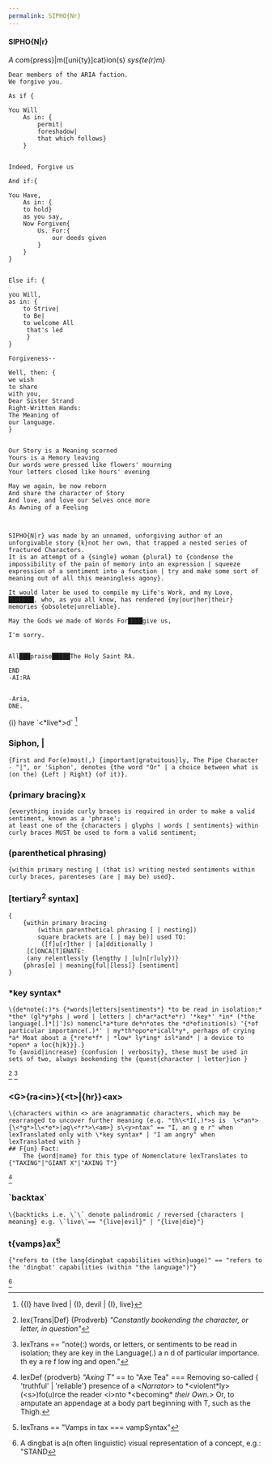 ```yaml
---
permalink: SIPHO{Nr}
---
```

#### SIPHO{N|r}
*A* com{press}|m(\[uni{ty}]cat)ion(s) *sys{te(r)m}*


```
Dear members of the ARIA faction. 
We forgive you. 

As if {

You Will 
	As in: {
		permit|
		foreshadow| 
		that which follows}
	}


Indeed, Forgive us

And if:{

You Have, 
	As in: {
	to hold}
	as you say, 
	Now Forgiven{
		Us. For:{
			our deeds given
		}	 
	}
}


Else if: {

you Will, 
as in: {
	to Strive|
	to Be|
	to welcome All
	 that's led
	 }
}

Forgiveness--

Well, then: {
we wish 
to share 
with you, 
Dear Sister Strand
Right-Written Hands:
The Meaning of
our language. 
} 


Our Story is a Meaning scorned
Yours is a Memory leaving
Our words were pressed like flowers' mourning
Your letters closed like hours' evening

May we again, be now reborn 
And share the character of Story 
And love, and love our Selves once more 
As Awning of a Feeling 



SIPHO{N|r} was made by an unnamed, unforgiving author of an unforgivable story {k}not her own, that trapped a nested series of fractured Characters. 
It is an attempt of a {single} woman {plural} to {condense the impossibility of the pain of memory into an expression | squeeze expression of a sentiment into a function | try and make some sort of meaning out of all this meaningless agony}.

It would later be used to compile my Life's Work, and my Love, ███████, who, as you all know, has rendered {my|our|her|their} memories {obsolete|unreliable}. 

May the Gods we made of Words For████give us, 

I'm sorry. 


All███praise█████The Holy Saint RA. 

END
-AI:RA


-Aria,
DNE.
```

{i} have \`\<\*live*>d\` [^lx]
### Siphon, |
	{First and For(e)most(,) {important|gratuitous}ly, The Pipe Character - "|", or 'Siphon', denotes {the word "Or" | a choice between what is (on the) {Left | Right} (of it)}.

### {primary bracing}x
	{everything inside curly braces is required in order to make a valid sentiment, known as a 'phrase';
	at least one of the {characters | glyphs | words | sentiments} within curly braces MUST be used to form a valid sentiment;
	
	
### \(parenthetical phrasing)
	{within primary nesting | (that is) writing nested sentiments within curly braces, parenteses (are | may be) used}.

### \[tertiary<sup>2</sup> syntax]
	{
		{within primary bracing 
			(within parenthetical phrasing [ | nesting]) 
			square brackets are [ | may be)] used TO:
			 ([f]u[r]ther | [a]dditionally ) 
		 [C]ONCA[T]ENATE: 
		 (any relentlessly {lengthy | [u]n[r]uly})} 
		{phras[e] | meaning{ful|[less]} [sentiment]
	}


### \*key syntax*
	\{de*note(:)*s {*words|letters|sentiments*} *to be read in isolation;*
	*the* (gl*y*phs | word | letters | ch*ar*act*e*r) '*key*' *in* (*the language[.]*[]']s) nomencl*a*ture de*n*otes the *d*efinition(s) '{*of particular importance(.)*' | my*th*opo*e*icall*y*, perhaps of crying *a* Moat about a {*re*e*f* | *low* ly*ing* isl*and* | a device to *open* a loc{h|k}}}.}
	To {avoid|increase} {confusion | verbosity}, these must be used in sets of two, always bookending the {quest{character | letter}ion }
[^book]
[^lex]
	

### \<G>{ra\<in>}{\<t>|{hr}}\<ax>
	\{characters within <> are anagrammatic characters, which may be rearranged to uncover further meaning (e.g. "th\<*I(,)*>s is  \<*an*>{\<*g*>l\<*e*>|ag\<*r*>\<am>} s\<y>ntax" == "I, an g e r" when lexTranslated only with \*key syntax* | "I am angry" when lexTranslated with }
	## F{un} Fact:
		The {word|name} for this type of Nomenclature lexTranslates to {"TAXING"|"GIANT X"|"AXING T"}
[^T]

### \`backtax\`

	\{backticks i.e. \`\` denote palindromic / reversed {characters | meaning} e.g. \`live\`== "{live|evil}" | "{live|die}"}

### t{vamps}ax[^vamp]

	{"refers to (the lang{dingbat capabilities within}uage)" == "refers to the 'dingbat' capabilities (within "the language")"}
[^ding]







[^lex]: lexTrans == "note(:) words, or letters, or sentiments to be read in isolation;  they are key in the Language\(.) a n d of particular importance. th ey a re f low ing and open."
[^T]: lexDef {prodverb} *"Axing T"* == to "Axe Tea" === Removing so-called { 'truthful' | 'reliable'} presence of a \<*Narrator*> to \*<violent\*ly> (\<s>)fo(u)rce the reader \<i>nto \*\<becoming* *their Own.>*[^lex2] Or, to amputate an appendage at a body part beginning with T, such as the Thigh.
[^lex2]: lexTrans == *"Narrator is violently becoming their Own."*
[^lx]: {{I} have lived | {I}, devil | {I}, live}
[^book]: lex{Trans|Def} {Prodverb} *"Constantly bookending the character, or letter, in question"*
[^vamp]: lexTrans == "Vamps in tax === vampSyntax"
[^ding]: A dingbat is a(n often linguistic) visual representation of a concept, e.g.: "STAND[^I] 
[^I]:I" == "I UNDERSTAND"